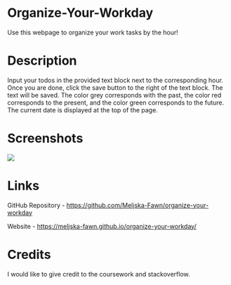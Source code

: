 # Organize-Your-Workday

Use this webpage to organize your work tasks by the hour!

# Description

Input your todos in the provided text block next to the corresponding hour. Once you are done, click the save button to the right of the text block. The text will be saved. The color grey corresponds with the past, the color red corresponds to the present, and the color green corresponds to the future. The current date is displayed at the top of the page.

# Screenshots

<img src="assets/images/work-day-scheduler.gif">

# Links

GitHub Repository - https://github.com/Meljska-Fawn/organize-your-workday

Website - https://meljska-fawn.github.io/organize-your-workday/

# Credits

I would like to give credit to the coursework and stackoverflow.